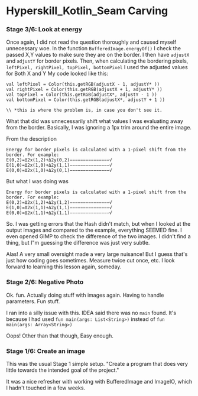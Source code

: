 # Hyperskill_Kotlin_Seam Carving

### Stage 3/6: Look at energy

Once again, I did not read the question thoroughly and caused myself unnecessary woe.
In the function `BufferedImage.energyOf()` I check the passed X,Y values to make sure they are on the border.
I then have `adjustX` and `adjustY` for border pixels.
Then, when calculating the bordering pixels, `leftPixel, rightPixel, topPixel, bottomPixel` I used the adjusted values for Both X and Y
My code looked like this:
```
val leftPixel = Color(this.getRGB(adjustX - 1, adjustY* ))
val rightPixel = Color(this.getRGB(adjustX + 1, adjustY* ))
val topPixel = Color(this.getRGB(adjustX*, adjustY - 1 ))
val bottomPixel = Color(this.getRGB(adjustX*, adjustY + 1 ))

\\ *this is where the problem is, in case you don't see it. 
```
What that did was unnecessarily shift what values I was evaluating away from the border.
Basically, I was ignoring a 1px trim around the entire image.

From the description
```
Energy for border pixels is calculated with a 1-pixel shift from the border. For example:
E(0,2)=Δ2x(1,2)+Δ2y(0,2)−−−−−−−−−−−−−−−√
E(1,0)=Δ2x(1,0)+Δ2y(1,1)−−−−−−−−−−−−−−−√
E(0,0)=Δ2x(1,0)+Δ2y(0,1)−−−−−−−−−−−−−−−√
```

But what I was doing was 
```
Energy for border pixels is calculated with a 1-pixel shift from the border. For example:
E(0,2)=Δ2x(1,2)+Δ2y(1,2)−−−−−−−−−−−−−−−√
E(1,0)=Δ2x(1,1)+Δ2y(1,1)−−−−−−−−−−−−−−−√
E(0,0)=Δ2x(1,1)+Δ2y(1,1)−−−−−−−−−−−−−−−√
```

So. I was getting errors that the Hash didn't match, but when I looked at the output images and compared to the example, everything SEEMED fine.
I even opened GIMP to check the difference of the two images. I didn't find a thing, but I"m guessing the difference was just very subtle.


Alas! A very small oversight made a very large nuisance!
But I guess that's just how coding goes sometimes. Measure twice cut once, etc.
I look forward to learning this lesson again, someday.


### Stage 2/6: Negative Photo

Ok. fun. Actually doing stuff with images again. Having to handle parameters. Fun stuff.

I ran into a silly issue with this. IDEA said there was no `main` found. It's because I had used `fun main(args: List<String>)` instead of `fun main(args: Array<String>)`

Oops! Other than that though, Easy enough.

### Stage 1/6: Create an image

This was the usual Stage 1 simple setup. "Create a program that does very little towards the intended goal of the project."

It was a nice refresher with working with BufferedImage and ImageIO, which I hadn't touched in a few weeks.